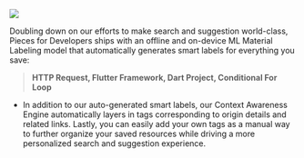 [//]: # (title: AI Generated Smart Labels and User Added Tags)

![](ADDING_RELATED_TAG_JETBRAINS.gif)

Doubling down on our efforts to make search and suggestion world-class, Pieces for Developers ships with an offline and on-device ML Material Labeling model that automatically generates smart labels for everything you save:

> **HTTP Request, Flutter Framework, Dart Project, Conditional For Loop**

- In addition to our auto-generated smart labels, our Context Awareness Engine automatically layers in tags corresponding to origin details and related links.
Lastly, you can easily add your own tags as a manual way to further organize your saved resources while driving a more personalized search and suggestion experience.